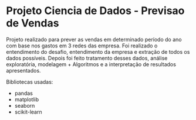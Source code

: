 # Projeto Ciencia de Dados - Previsao de Vendas

Projeto realizado para prever as vendas em determinado período do ano com base nos gastos em 3 redes das empresa.
Foi realizado o entendimento do desafio, entendimento da empresa e extração de todos os dados possíveis.
Depois foi feito tratamento desses dados, análise exploratória, modelagem + Algoritmos e a interpretação de resultados apresentados.

Bibliotecas usadas:
 - pandas
 - matplotlib
 - seaborn
 - scikit-learn


